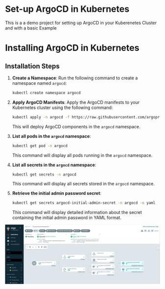 # Set-up ArgoCD in Kubernetes

This is a a demo project for setting up ArgoCD in your Kuberenetes Cluster and with a basic Example


# Installing ArgoCD in Kubernetes

## Installation Steps

1. **Create a Namespace**: Run the following command to create a namespace named `argocd`:

    ```bash
    kubectl create namespace argocd
    ```

2. **Apply ArgoCD Manifests**: Apply the ArgoCD manifests to your Kubernetes cluster using the following command:

    ```bash
    kubectl apply -n argocd -f https://raw.githubusercontent.com/argoproj/argo-cd/stable/manifests/install.yaml
    ```


   
    This will deploy ArgoCD components in the `argocd` namespace.


3. **List all pods in the `argocd` namespace**:

    ```bash
    kubectl get pod -n argocd
    ```

    This command will display all pods running in the `argocd` namespace.

4. **List all secrets in the `argocd` namespace**:

    ```bash
    kubectl get secrets -n argocd
    ```

    This command will display all secrets stored in the `argocd` namespace.



5. **Retrieve the initial admin password secret**:



  
    ```bash
    kubectl get secrets argocd-initial-admin-secret -n argocd -o yaml
    ```

    This command will display detailed information about the secret containing the initial admin password in YAML format.




![Alt text](https://raw.githubusercontent.com/hassanahtasham/ArgoCD/main/Argocd.png "Argo CD Sync the Changes")